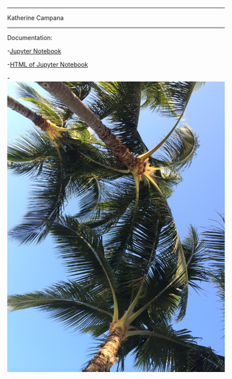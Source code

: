 
---
Katherine Campana

---

Documentation:

-[Jupyter Notebook](githubnotebook.ipynb)

-[HTML of Jupyter Notebook](githubnotebook.html)

-![Photo of Palm Trees](IMG_0874.JPG)
